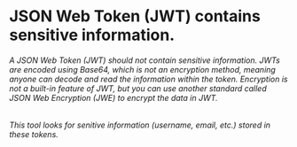 # JSON Web Token (JWT) contains sensitive information.
###### A JSON Web Token (JWT) should not contain sensitive information. JWTs are encoded using Base64, which is not an encryption method, meaning anyone can decode and read the information within the token. Encryption is not a built-in feature of JWT, but you can use another standard called JSON Web Encryption (JWE) to encrypt the data in JWT.
###### This tool looks for senitive information (username, email, etc.) stored in these tokens.
